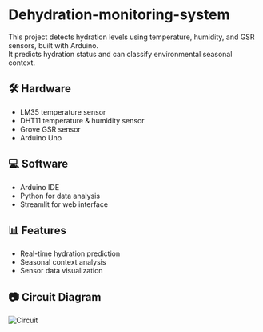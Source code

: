 # Dehydration-monitoring-system

This project detects hydration levels using temperature, humidity, and GSR sensors, built with Arduino.  
It predicts hydration status and can classify environmental seasonal context.

## 🛠 Hardware
- LM35 temperature sensor
- DHT11 temperature & humidity sensor
- Grove GSR sensor
- Arduino Uno 

## 💻 Software
- Arduino IDE
- Python for data analysis
- Streamlit for web interface

## 📊 Features
- Real-time hydration prediction
- Seasonal context analysis
- Sensor data visualization

## 📷 Circuit Diagram
![Circuit]()
